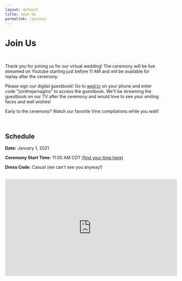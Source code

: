```yaml
---
layout: default
title: Join Us
permalink: /joinus/
---
```

<h1>Join Us</h1>
<br/>
<p>Thank you for joining us for our virtual wedding! The ceremony will be live streamed on Youtube starting just before 11 AM and will be available for replay after the ceremony.</p>
<p>Please sign our digital guestbook! Go to <a href="https://wed.tv/en/user" target="_blank">wed.tv</a> on your phone and enter code "jointhejarnagins" to access the guestbook. We'll be streaming the guestbook on our TV after the ceremony and would love to see your smiling faces and well wishes!</p>
<p>Early to the ceremony? Watch our favorite Vine compilations while you wait!</p>
<br>
<h2>Schedule</h2>
<p><strong>Date:</strong> January 1, 2021</p>
<p><strong>Ceremony Start Time:</strong> 11:00 AM CDT <a href="https://www.timeanddate.com/worldclock/converter.html?iso=20210101T170000&p1=24&p2=tz_et&p3=tz_mt&p4=tz_pt" target="_blank">(find your time here)</a></p>
<p><strong>Dress Code:</strong> Casual (we can't see you anyway!)</p>
<br>
<div class="ceremony-vid center">
    <iframe width="560" height="315" src="https://www.youtube.com/embed/YhRQECw5R9M" frameborder="0" allow="accelerometer; autoplay; clipboard-write; encrypted-media; gyroscope; picture-in-picture" allowfullscreen></iframe>
</div>